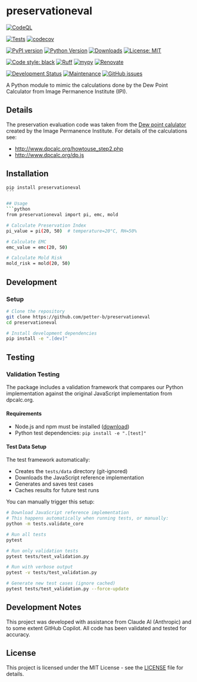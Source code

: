 # preservationeval

<!-- Security -->
[![CodeQL](https://github.com/petter-b/preservationeval/actions/workflows/codeql.yml/badge.svg)](https://github.com/petter-b/preservationeval/actions/workflows/codeql.yml)

<!-- Build and Coverage Status -->
[![Tests](https://github.com/petter-b/preservationeval/actions/workflows/tests.yml/badge.svg)](https://github.com/petter-b/preservationeval/actions/workflows/tests.yml)
[![codecov](https://codecov.io/gh/petter-b/preservationeval/branch/main/graph/badge.svg)](https://codecov.io/gh/petter-b/preservationeval)

<!-- Package Information -->
[![PyPI version](https://badge.fury.io/py/preservationeval.svg)](https://badge.fury.io/py/preservationeval)
[![Python Version](https://img.shields.io/pypi/pyversions/preservationeval.svg)](https://pypi.org/project/preservationeval/)
[![Downloads](https://static.pepy.tech/badge/preservationeval)](https://pepy.tech/project/preservationeval)
[![License: MIT](https://img.shields.io/badge/License-MIT-yellow.svg)](https://opensource.org/licenses/MIT)

<!-- Code Quality -->
[![Code style: black](https://img.shields.io/badge/code%20style-black-000000.svg)](https://github.com/psf/black)
[![Ruff](https://img.shields.io/endpoint?url=https://raw.githubusercontent.com/astral-sh/ruff/main/assets/badge/v2.json)](https://github.com/astral-sh/ruff)
[![mypy](https://img.shields.io/badge/mypy-typed-blue.svg)](http://mypy-lang.org/)
[![Renovate](https://img.shields.io/badge/renovate-enabled-brightgreen.svg)](https://renovatebot.com)

<!-- Development Status -->
[![Development Status](https://img.shields.io/pypi/status/preservationeval.svg)](https://pypi.org/project/preservationeval/)
[![Maintenance](https://img.shields.io/badge/Maintained%3F-yes-green.svg)](https://github.com/petter-b/preservationeval/graphs/commit-activity)
[![GitHub issues](https://img.shields.io/github/issues/petter-b/preservationeval.svg)](https://github.com/petter-b/preservationeval/issues/)

A Python module to mimic the calculations done by the Dew Point Calculator from Image Permanence Institute (IPI).

## Details
The preservation evaluation code was taken from the [Dew point calulator](http://www.dpcalc.org) created by the Image Permanence Institute. For details of the calculations see:
 - http://www.dpcalc.org/howtouse_step2.php
 - http://www.dpcalc.org/dp.js


## Installation

```bash
pip install preservationeval
´´´

## Usage
```python
from preservationeval import pi, emc, mold

# Calculate Preservation Index
pi_value = pi(20, 50)  # temperature=20°C, RH=50%

# Calculate EMC
emc_value = emc(20, 50)

# Calculate Mold Risk
mold_risk = mold(20, 50)
```

## Development

### Setup

```bash
# Clone the repository
git clone https://github.com/petter-b/preservationeval
cd preservationeval

# Install development dependencies
pip install -e ".[dev]"
```

## Testing

### Validation Testing
The package includes a validation framework that compares our Python implementation
against the original JavaScript implementation from dpcalc.org.

#### Requirements
- Node.js and npm must be installed ([download](https://nodejs.org/))
- Python test dependencies: `pip install -e ".[test]"`

#### Test Data Setup
The test framework automatically:
- Creates the `tests/data` directory (git-ignored)
- Downloads the JavaScript reference implementation
- Generates and saves test cases
- Caches results for future test runs

You can manually trigger this setup:
```bash
# Download JavaScript reference implementation
# This happens automatically when running tests, or manually:
python -m tests.validate_core

# Run all tests
pytest

# Run only validation tests
pytest tests/test_validation.py

# Run with verbose output
pytest -v tests/test_validation.py

# Generate new test cases (ignore cached)
pytest tests/test_validation.py --force-update
```

## Development Notes

This project was developed with assistance from Claude AI (Anthropic) and to some extent GitHub Copilot. All code has been validated and tested for accuracy.

## License

This project is licensed under the MIT License - see the [LICENSE](LICENSE) file for details.
